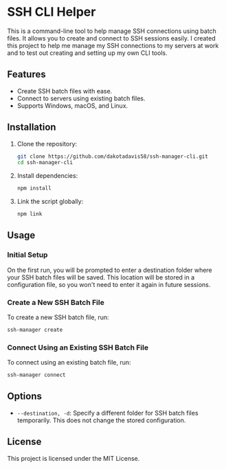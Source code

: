 # SSH CLI Helper

This is a command-line tool to help manage SSH connections using batch files. It allows you to create and connect to SSH sessions easily. I created this project to help me manage my SSH connections to my servers at work and to test out creating and setting up my own CLI tools.

## Features

- Create SSH batch files with ease.
- Connect to servers using existing batch files.
- Supports Windows, macOS, and Linux.

## Installation

1. Clone the repository:
   ```bash
   git clone https://github.com/dakotadavis58/ssh-manager-cli.git
   cd ssh-manager-cli
   ```

2. Install dependencies:
   ```bash
   npm install
   ```

3. Link the script globally:
   ```bash
   npm link
   ```

## Usage

### Initial Setup

On the first run, you will be prompted to enter a destination folder where your SSH batch files will be saved. This location will be stored in a configuration file, so you won't need to enter it again in future sessions.

### Create a New SSH Batch File

To create a new SSH batch file, run:

```bash
ssh-manager create
```

### Connect Using an Existing SSH Batch File

To connect using an existing batch file, run:

```bash
ssh-manager connect
```

## Options

- `--destination, -d`: Specify a different folder for SSH batch files temporarily. This does not change the stored configuration.

## License

This project is licensed under the MIT License.
